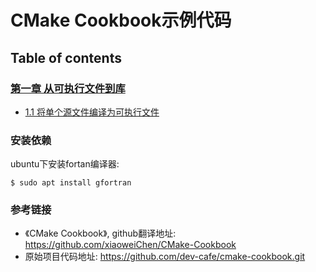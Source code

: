# CMake Cookbook示例代码

## Table of contents

### [第一章 从可执行文件到库](chapter-01/README.md)

- [1.1 将单个源文件编译为可执行文件](chapter-01/recipe-01/README.md)



### 安装依赖

ubuntu下安装fortan编译器:

``$ sudo apt install gfortran``

### 参考链接

- 《CMake Cookbook》, github翻译地址: https://github.com/xiaoweiChen/CMake-Cookbook
- 原始项目代码地址: https://github.com/dev-cafe/cmake-cookbook.git

